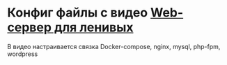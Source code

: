 # Конфиг файлы с видео [Web-сервер для ленивых](https://youtu.be/mKdwkV5p1xg)
В видео настраивается связка Docker-compose, nginx, mysql, php-fpm, wordpress